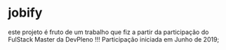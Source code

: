 # jobify
este projeto é fruto de um trabalho que fiz a partir da participação do FulStack Master da DevPleno !!! 
Participação iniciada em Junho de 2019;
